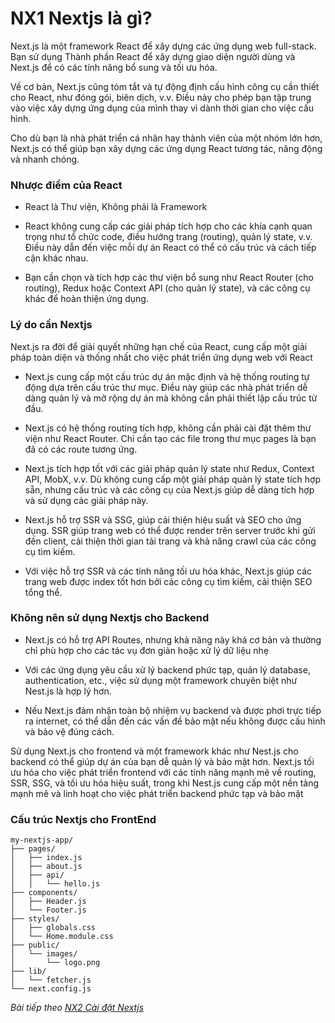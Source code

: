 # NX1 Nextjs là gì?

Next.js là một framework React để xây dựng các ứng dụng web full-stack. Bạn sử dụng Thành phần React để xây dựng giao diện người dùng và Next.js để có các tính năng bổ sung và tối ưu hóa.

Về cơ bản, Next.js cũng tóm tắt và tự động định cấu hình công cụ cần thiết cho React, như đóng gói, biên dịch, v.v. Điều này cho phép bạn tập trung vào việc xây dựng ứng dụng của mình thay vì dành thời gian cho việc cấu hình.

Cho dù bạn là nhà phát triển cá nhân hay thành viên của một nhóm lớn hơn, Next.js có thể giúp bạn xây dựng các ứng dụng React tương tác, năng động và nhanh chóng.

### Nhược điểm của React

- React là Thư viện, Không phải là Framework

- React không cung cấp các giải pháp tích hợp cho các khía cạnh quan trọng như tổ chức code, điều hướng trang (routing), quản lý state, v.v. Điều này dẫn đến việc mỗi dự án React có thể có cấu trúc và cách tiếp cận khác nhau.

- Bạn cần chọn và tích hợp các thư viện bổ sung như React Router (cho routing), Redux hoặc Context API (cho quản lý state), và các công cụ khác để hoàn thiện ứng dụng.

### Lý do cần Nextjs

Next.js ra đời để giải quyết những hạn chế của React, cung cấp một giải pháp toàn diện và thống nhất cho việc phát triển ứng dụng web với React

- Next.js cung cấp một cấu trúc dự án mặc định và hệ thống routing tự động dựa trên cấu trúc thư mục. Điều này giúp các nhà phát triển dễ dàng quản lý và mở rộng dự án mà không cần phải thiết lập cấu trúc từ đầu.

- Next.js có hệ thống routing tích hợp, không cần phải cài đặt thêm thư viện như React Router. Chỉ cần tạo các file trong thư mục pages là bạn đã có các route tương ứng.

- Next.js tích hợp tốt với các giải pháp quản lý state như Redux, Context API, MobX, v.v. Dù không cung cấp một giải pháp quản lý state tích hợp sẵn, nhưng cấu trúc và các công cụ của Next.js giúp dễ dàng tích hợp và sử dụng các giải pháp này.

- Next.js hỗ trợ SSR và SSG, giúp cải thiện hiệu suất và SEO cho ứng dụng. SSR giúp trang web có thể được render trên server trước khi gửi đến client, cải thiện thời gian tải trang và khả năng crawl của các công cụ tìm kiếm.

- Với việc hỗ trợ SSR và các tính năng tối ưu hóa khác, Next.js giúp các trang web được index tốt hơn bởi các công cụ tìm kiếm, cải thiện SEO tổng thể.

### Không nên sử dụng Nextjs cho Backend

- Next.js có hỗ trợ API Routes, nhưng khả năng này khá cơ bản và thường chỉ phù hợp cho các tác vụ đơn giản hoặc xử lý dữ liệu nhẹ

- Với các ứng dụng yêu cầu xử lý backend phức tạp, quản lý database, authentication, etc., việc sử dụng một framework chuyên biệt như Nest.js là hợp lý hơn.

- Nếu Next.js đảm nhận toàn bộ nhiệm vụ backend và được phơi trực tiếp ra internet, có thể dẫn đến các vấn đề bảo mật nếu không được cấu hình và bảo vệ đúng cách.

Sử dụng Next.js cho frontend và một framework khác như Nest.js cho backend có thể giúp dự án của bạn dễ quản lý và bảo mật hơn. Next.js tối ưu hóa cho việc phát triển frontend với các tính năng mạnh mẽ về routing, SSR, SSG, và tối ưu hóa hiệu suất, trong khi Nest.js cung cấp một nền tảng mạnh mẽ và linh hoạt cho việc phát triển backend phức tạp và bảo mật

### Cấu trúc Nextjs cho FrontEnd

```
my-nextjs-app/
├── pages/
│   ├── index.js
│   ├── about.js
│   ├── api/
│   │   └── hello.js
├── components/
│   ├── Header.js
│   └── Footer.js
├── styles/
│   ├── globals.css
│   └── Home.module.css
├── public/
│   └── images/
│       └── logo.png
├── lib/
│   └── fetcher.js
└── next.config.js

```


*Bài tiếp theo [NX2 Cài đặt Nextjs](/session/session_02_setup.md)*